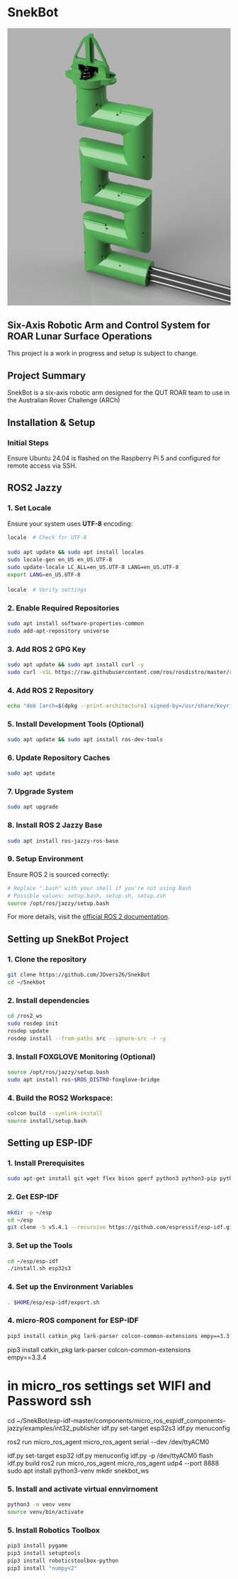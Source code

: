 # SnekBot

![SnekBot Arm](Images/SnekBot.png)

## Six-Axis Robotic Arm and Control System for ROAR Lunar Surface Operations
This project is a work in progress and setup is subject to change.

## Project Summary
SnekBot is a six-axis robotic arm designed for the QUT ROAR team to use in the Australian Rover Challenge (ARCh)



## Installation & Setup
### Initial Steps
Ensure Ubuntu 24.04 is flashed on the Raspberry Pi 5 and configured for remote access via SSH.

## ROS2 Jazzy
### **1. Set Locale**
Ensure your system uses **UTF-8** encoding:
```sh
locale  # Check for UTF-8

sudo apt update && sudo apt install locales
sudo locale-gen en_US en_US.UTF-8
sudo update-locale LC_ALL=en_US.UTF-8 LANG=en_US.UTF-8
export LANG=en_US.UTF-8

locale  # Verify settings
```

### **2. Enable Required Repositories**
```sh
sudo apt install software-properties-common
sudo add-apt-repository universe
```

### **3. Add ROS 2 GPG Key**
```sh
sudo apt update && sudo apt install curl -y
sudo curl -sSL https://raw.githubusercontent.com/ros/rosdistro/master/ros.key -o /usr/share/keyrings/ros-archive-keyring.gpg
```

### **4. Add ROS 2 Repository**
```sh
echo "deb [arch=$(dpkg --print-architecture) signed-by=/usr/share/keyrings/ros-archive-keyring.gpg] http://packages.ros.org/ros2/ubuntu $(. /etc/os-release && echo $UBUNTU_CODENAME) main" | sudo tee /etc/apt/sources.list.d/ros2.list > /dev/null
```

### **5. Install Development Tools (Optional)**
```sh
sudo apt update && sudo apt install ros-dev-tools
```

### **6. Update Repository Caches**
```sh
sudo apt update
```

### **7. Upgrade System**
```sh
sudo apt upgrade
```

### **8. Install ROS 2 Jazzy Base**
```sh
sudo apt install ros-jazzy-ros-base
```

### **9. Setup Environment**
Ensure ROS 2 is sourced correctly:
```sh
# Replace ".bash" with your shell if you're not using Bash
# Possible values: setup.bash, setup.sh, setup.zsh
source /opt/ros/jazzy/setup.bash
```
For more details, visit the [official ROS 2 documentation](https://docs.ros.org/en/jazzy/Installation/Ubuntu-Install-Debs.html).

## Setting up SnekBot Project
### **1. Clone the repository**
```sh
git clone https://github.com/JOvers26/SnekBot
cd ~/Snekbot
```

### **2. Install dependencies**
```sh
cd /ros2_ws
sudo rosdep init
rosdep update
rosdep install --from-paths src --ignore-src -r -y
```

### **3. Install FOXGLOVE Monitoring (Optional)**
```sh
source /opt/ros/jazzy/setup.bash
sudo apt install ros-$ROS_DISTRO-foxglove-bridge
```

### **4. Build the ROS2 Workspace:**
```sh
colcon build --symlink-install
source install/setup.bash
```

## Setting up ESP-IDF
### **1. Install Prerequisites**
```sh
sudo apt-get install git wget flex bison gperf python3 python3-pip python3-venv cmake ninja-build ccache libffi-dev libssl-dev dfu-util libusb-1.0-0
```

### **2. Get ESP-IDF**
```sh
mkdir -p ~/esp
cd ~/esp
git clone -b v5.4.1 --recursive https://github.com/espressif/esp-idf.git
```

### **3. Set up the Tools**
```sh
cd ~/esp/esp-idf
./install.sh esp32s3
```

### **4. Set up the Environment Variables**
```sh
. $HOME/esp/esp-idf/export.sh
```

### **4. micro-ROS component for ESP-IDF**
```sh
pip3 install catkin_pkg lark-parser colcon-common-extensions empy==3.3.4
```




pip3 install catkin_pkg lark-parser colcon-common-extensions empy==3.3.4

# in micro_ros settings set WIFI and Password ssh
cd ~/SnekBot/esp-idf-master/components/micro_ros_espidf_components-jazzy/examples/int32_publisher
idf.py set-target esp32s3
idf.py menuconfig




ros2 run micro_ros_agent micro_ros_agent serial --dev /dev/ttyACM0



idf.py set-target esp32
idf.py menuconfig
idf.py -p /dev/ttyACM0 flash
idf.py build
ros2 run micro_ros_agent micro_ros_agent udp4 --port 8888
sudo apt install python3-venv
mkdir snekbot_ws


### **5. Install and activate virtual ennvirnoment**
```sh
python3 -m venv venv
source venv/bin/activate
```

### **5. Install Robotics Toolbox**
```sh
pip3 install pygame
pip3 install setuptools
pip3 install roboticstoolbox-python
pip3 install "numpy<2"
```
